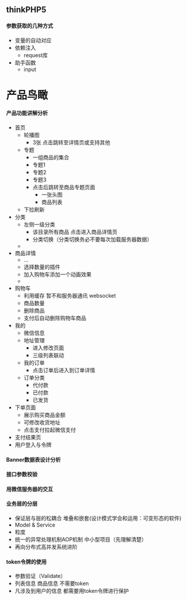 ## thinkPHP5 

#### 参数获取的几种方式

* 变量的自动对应
* 依赖注入
	* request库
* 助手函数
	* input

# 产品鸟瞰
#### 产品功能讲解分析
* 首页
	* 轮播图
		* 3张 点击跳转至详情页或支持其他
	* 专题
		* 一组商品的集合
		* 专题1
		* 专题2
		* 专题3
		* 点击后跳转至商品专题页面
			* 一张头图
			* 商品列表
	* 下拉刷新
* 分类
	* 左侧一级分类
		* 该目录所有商品 点击进入商品详情页
		* 分类切换（分类切换务必不要每次加载服务器数据）
	* 
* 商品详情
	* ...
	* 选择数量的插件
	* 加入购物车添加一个动画效果
	* 
* 购物车
	* 利用缓存 暂不和服务器通讯 websocket
	* 商品数量
	* 删除商品
	* 支付后自动删除购物车商品
* 我的
    * 微信信息
    * 地址管理
        * 进入修改页面
        * 三级列表联动
    * 我的订单
        * 点击订单后进入到订单详情
    * 订单分类
        * 代付款
        * 已付款
        * 已发货
 * 下单页面
    * 展示购买商品金额
    * 可修改收货地址
    * 点击支付拉起微信支付
 * 支付结果页
 * 用户登入与令牌
 
 #### Banner数据表设计分析
 #### 接口参数校验
 
 #### 用微信服务器的交互
 #### 业务层的分层
 * 保证层与层的松耦合 堆叠和嵌套(设计模式学会和运用：可变形态的软件)
 * Model & Service
 * 粒度 
 * 统一的异常处理机制AOP机制 中小型项目（先理解清楚）
 * 再向分布式高并发系统进阶
 
 #### token令牌的使用
 * 参数验证（Validate）
 * 列表信息 商品信息 不需要token
 * 凡涉及到用户的信息 都需要用token令牌进行保护
 
 
    